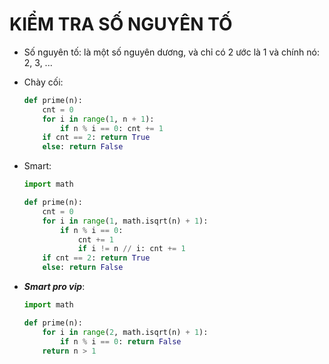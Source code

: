 # KIỂM TRA SỐ NGUYÊN TỐ

- Số nguyên tố: là một số nguyên dương, và chỉ có 2 ước là 1 và chính nó: 2, 3, ...

- Chày cối:

    ```python
    def prime(n):
        cnt = 0
        for i in range(1, n + 1):
            if n % i == 0: cnt += 1
        if cnt == 2: return True
        else: return False
    ```

- Smart:

    ```python
    import math

    def prime(n):
        cnt = 0
        for i in range(1, math.isqrt(n) + 1):
            if n % i == 0:
                cnt += 1
                if i != n // i: cnt += 1
        if cnt == 2: return True
        else: return False
    ```

- ***Smart pro vip***:

    ```python
    import math

    def prime(n):
        for i in range(2, math.isqrt(n) + 1):
            if n % i == 0: return False
        return n > 1
    ```